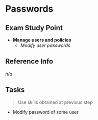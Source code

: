 # Passwords

## Exam Study Point

* **Manage users and policies**
    * _Modify user passwords_

## Reference Info

_n/a_

## Tasks

> Use skills obtained at previous step

* Modify password of some user